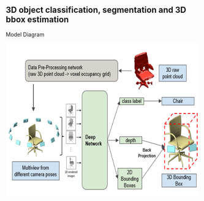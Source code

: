 3D object classification, segmentation and 3D bbox estimation
-------------------------------------------------------------

Model Diagram
<p >
<align="center">
  <img src = "./doc/model.png?raw=true" width="800" height="400">
</p>
